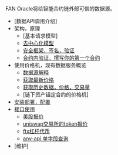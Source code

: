FAN Oracle将给智能合约链外部可信的数据源。
 
- [数据API调用介绍]         
- 架构，原理               
  - [基本请求模型]          
  - [去中心化模型](decenter.md)      
  - [安全框架，签名，验证](sign.md)         
  - [合约内验证，撰写你的第一个合约](firstConstract.md) 
- 使用价格机，现有数据服务概览    
  - [数据源解释](dataSource.md)
  - [获取最新价格](price.md)          
  - [获取历史数据，价格，交易量](historyData.md)    
  - [链下资产锚定合约的价格机]              
- [安装部署，配置](startup.md)                    
-  [接口使用](apis.md)  
   - [美股报价](./cat/stock.md)
   - [uniswap交易所的token报价](./cat/dex.md)
   - [ftx杠杆代币](./cat/ftx.md)
   - [any-api 单字段查询](./cat/anyapi.md)    
-  [维护]               
                      